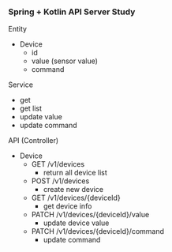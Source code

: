 ### Spring + Kotlin API Server Study

Entity
- Device
  - id
  - value (sensor value)
  - command

Service
- get
- get list
- update value
- update command

API (Controller)
- Device
  - GET /v1/devices
    - return all device list
  - POST /v1/devices
    - create new device
  - GET /v1/devices/{deviceId}
    - get device info
  - PATCH /v1/devices/{deviceId}/value
    - update device value
  - PATCH /v1/devices/{deviceId}/command
    - update command
  
